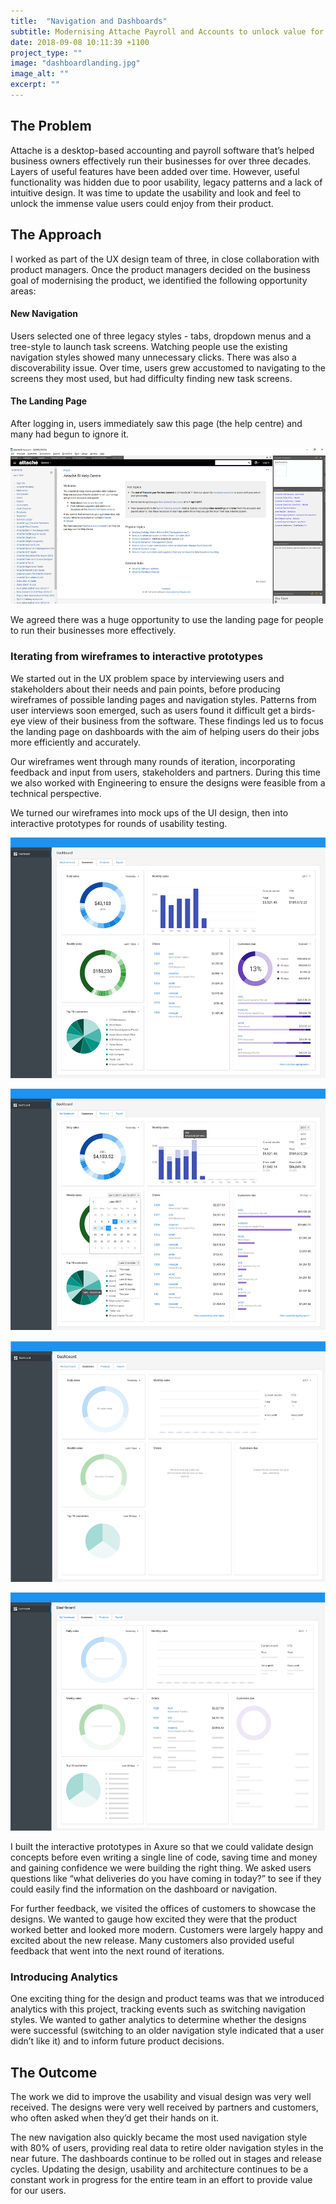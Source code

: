 ```yaml
---
title:  "Navigation and Dashboards"
subtitle: Modernising Attache Payroll and Accounts to unlock value for users 
date: 2018-09-08 10:11:39 +1100
project_type: ""
image: "dashboardlanding.jpg"
image_alt: ""
excerpt: ""
---
```


## The Problem

Attache is a desktop-based accounting and payroll software that’s helped business owners effectively run their businesses for over three decades. Layers of useful features have been added over time. However, useful functionality was hidden due to poor usability, legacy patterns and a lack of intuitive design. It was time to update the usability and look and feel to unlock the immense value users could enjoy from their product.

## The Approach

I worked as part of the UX design team of three, in close collaboration with product managers. Once the product managers decided on the business goal of modernising the product, we identified the following opportunity areas:

#### New Navigation

Users selected one of three legacy styles - tabs, dropdown menus and a tree-style to launch task screens. Watching people use the existing navigation styles showed many unnecessary clicks. There was also a discoverability issue. Over time, users grew accustomed to navigating to the screens they most used, but had difficulty finding new task screens.

#### The Landing Page

After logging in, users immediately saw this page (the help centre) and many had begun to ignore it. 

![](/assets/landingpagebeforeredesign.png)

We agreed there was a huge opportunity to use the landing page for people to run their businesses more effectively.

### Iterating from wireframes to interactive prototypes

We started out in the UX problem space by interviewing users and stakeholders about their needs and pain points, before producing wireframes of possible landing pages and navigation styles. Patterns from user interviews soon emerged, such as users found it difficult get a birds-eye view of their business from the software. These findings led us to focus the landing page on dashboards with the aim of helping users do their jobs more efficiently and accurately.

Our wireframes went through many rounds of iteration, incorporating feedback and input from users, stakeholders and partners. During this time we also worked with Engineering to ensure the designs were feasible from a technical perspective. 

We turned our wireframes into mock ups of the UI design, then into interactive prototypes for rounds of usability testing. 

![](/assets/dashboardmock1.png)

![](/assets/dashboardmock2.png)

![](/assets/dashboardempty.png)

![](/assets/dashboardloading.png)


I built the interactive prototypes in Axure so that we could validate design concepts before even writing a single line of code, saving time and money and gaining confidence we were building the right thing. We asked users questions like “what deliveries do you have coming in today?” to see if they could easily find the information on the dashboard or navigation.

For further feedback, we visited the offices of customers to showcase the designs. We wanted to gauge how excited they were that the product worked better and looked more modern. Customers were largely happy and excited about the new release. Many customers also provided useful feedback that went into the next round of iterations.

### Introducing Analytics

One exciting thing for the design and product teams was that we introduced analytics with this project, tracking events such as switching navigation styles. We wanted to gather analytics to determine whether the designs were successful (switching to an older navigation style indicated that a user didn’t like it) and to inform future product decisions.

## The Outcome

The work we did to improve the usability and visual design was very well received. The designs were very well received by partners and customers, who often asked when they’d get their hands on it. 

The new navigation also quickly became the most used navigation style with 80% of users, providing real data to retire older navigation styles in the near future. The dashboards continue to be rolled out in stages and release cycles. Updating the design, usability and architecture continues to be a constant work in progress for the entire team in an effort to provide value for our users.